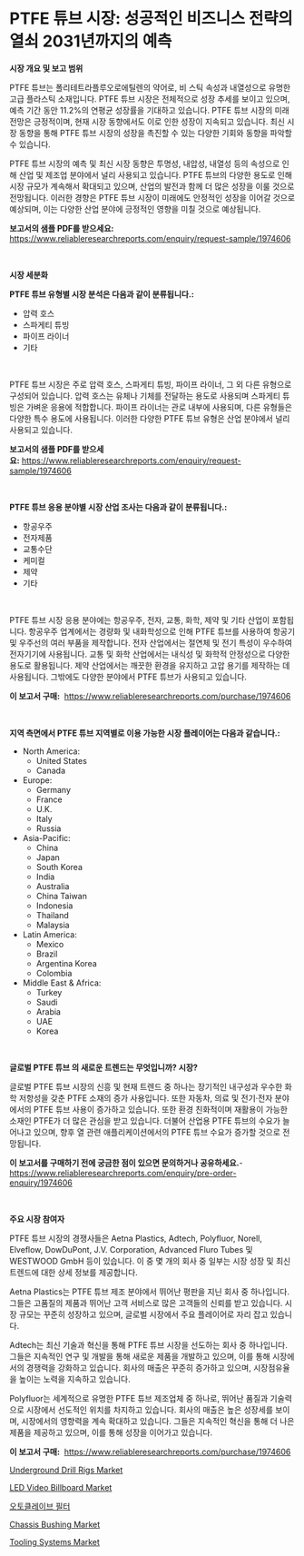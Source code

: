 <p><h1>PTFE 튜브 시장: 성공적인 비즈니스 전략의 열쇠 2031년까지의 예측</h1></p><p><strong>시장 개요 및 보고 범위</strong></p>
<p><p>PTFE 튜브는 폴리테트라플루오로에틸렌의 약어로, 비 스틱 속성과 내열성으로 유명한 고급 플라스틱 소재입니다. PTFE 튜브 시장은 전체적으로 성장 추세를 보이고 있으며, 예측 기간 동안 11.2%의 연평균 성장률을 기대하고 있습니다. PTFE 튜브 시장의 미래 전망은 긍정적이며, 현재 시장 동향에서도 이로 인한 성장이 지속되고 있습니다. 최신 시장 동향을 통해 PTFE 튜브 시장의 성장을 촉진할 수 있는 다양한 기회와 동향을 파악할 수 있습니다.</p><p>PTFE 튜브 시장의 예측 및 최신 시장 동향은 투명성, 내압성, 내열성 등의 속성으로 인해 산업 및 제조업 분야에서 널리 사용되고 있습니다. PTFE 튜브의 다양한 용도로 인해 시장 규모가 계속해서 확대되고 있으며, 산업의 발전과 함께 더 많은 성장을 이룰 것으로 전망됩니다. 이러한 경향은 PTFE 튜브 시장이 미래에도 안정적인 성장을 이어갈 것으로 예상되며, 이는 다양한 산업 분야에 긍정적인 영향을 미칠 것으로 예상됩니다.</p></p>
<p><strong>보고서의 샘플 PDF를 받으세요:</strong> <a href="https://www.reliableresearchreports.com/enquiry/request-sample/1974606">https://www.reliableresearchreports.com/enquiry/request-sample/1974606</a></p>
<p>&nbsp;</p>
<p><strong>시장 세분화</strong></p>
<p><strong>PTFE 튜브 유형별 시장 분석은 다음과 같이 분류됩니다.:</strong></p>
<p><ul><li>압력 호스</li><li>스파게티 튜빙</li><li>파이프 라이너</li><li>기타</li></ul></p>
<p>&nbsp;</p>
<p><p>PTFE 튜브 시장은 주로 압력 호스, 스파게티 튜빙, 파이프 라이너, 그 외 다른 유형으로 구성되어 있습니다. 압력 호스는 유체나 기체를 전달하는 용도로 사용되며 스파게티 튜빙은 가벼운 응용에 적합합니다. 파이프 라이너는 관로 내부에 사용되며, 다른 유형들은 다양한 특수 용도에 사용됩니다. 이러한 다양한 PTFE 튜브 유형은 산업 분야에서 널리 사용되고 있습니다.</p></p>
<p><strong>보고서의 샘플 PDF를 받으세요:</strong>&nbsp;<a href="https://www.reliableresearchreports.com/enquiry/request-sample/1974606">https://www.reliableresearchreports.com/enquiry/request-sample/1974606</a></p>
<p>&nbsp;</p>
<p><strong> PTFE 튜브 응용 분야별 시장 산업 조사는 다음과 같이 분류됩니다.:</strong></p>
<p><ul><li>항공우주</li><li>전자제품</li><li>교통수단</li><li>케미컬</li><li>제약</li><li>기타</li></ul></p>
<p>&nbsp;</p>
<p><p>PTFE 튜브 시장 응용 분야에는 항공우주, 전자, 교통, 화학, 제약 및 기타 산업이 포함됩니다. 항공우주 업계에서는 경량화 및 내화학성으로 인해 PTFE 튜브를 사용하여 항공기 및 우주선의 여러 부품을 제작합니다. 전자 산업에서는 절연체 및 전기 특성이 우수하여 전자기기에 사용됩니다. 교통 및 화학 산업에서는 내식성 및 화학적 안정성으로 다양한 용도로 활용됩니다. 제약 산업에서는 깨끗한 환경을 유지하고 고압 용기를 제작하는 데 사용됩니다. 그밖에도 다양한 분야에서 PTFE 튜브가 사용되고 있습니다.</p></p>
<p><strong>이 보고서 구매:</strong>&nbsp; <a href="https://www.reliableresearchreports.com/purchase/1974606">https://www.reliableresearchreports.com/purchase/1974606</a></p>
<p>&nbsp;</p>
<p><strong>지역 측면에서 PTFE 튜브 지역별로 이용 가능한 시장 플레이어는 다음과 같습니다.:</strong></p>
<p><ul>
    <li>
        North America:
        <ul>
            <li>United States</li>
            <li>Canada</li>
        </ul>
    </li>
    <li>
        Europe:
        <ul>
            <li>Germany</li>
            <li>France</li>
            <li>U.K.</li>
            <li>Italy</li>
            <li>Russia</li>
        </ul>
    </li>
    <li>
        Asia-Pacific:
        <ul>
            <li>China</li>
            <li>Japan</li>
            <li>South Korea</li>
            <li>India</li>
            <li>Australia</li>
            <li>China Taiwan</li>
            <li>Indonesia</li>
            <li>Thailand</li>
            <li>Malaysia</li>
        </ul>
    </li>
    <li>
        Latin America:
        <ul>
            <li>Mexico</li>
            <li>Brazil</li>
            <li>Argentina Korea</li>
            <li>Colombia</li>
        </ul>
    </li>
    <li>
        Middle East & Africa:
        <ul>
            <li>Turkey</li>
            <li>Saudi</li>
            <li>Arabia</li>
            <li>UAE</li>
            <li>Korea</li>
        </ul>
    </li>
    </ul></p>
<p>&nbsp;</p>
<p><strong>글로벌 PTFE 튜브 의 새로운 트렌드는 무엇입니까? 시장?</strong></p>
<p><p>글로벌 PTFE 튜브 시장의 신흥 및 현재 트렌드 중 하나는 장기적인 내구성과 우수한 화학 저항성을 갖춘 PTFE 소재의 증가 사용입니다. 또한 자동차, 의료 및 전기·전자 분야에서의 PTFE 튜브 사용이 증가하고 있습니다. 또한 환경 친화적이며 재활용이 가능한 소재인 PTFE가 더 많은 관심을 받고 있습니다. 더불어 산업용 PTFE 튜브의 수요가 늘어나고 있으며, 향후 열 관련 애플리케이션에서의 PTFE 튜브 수요가 증가할 것으로 전망됩니다.</p></p>
<p><strong>이 보고서를 구매하기 전에 궁금한 점이 있으면 문의하거나 공유하세요.</strong>- <a href="https://www.reliableresearchreports.com/enquiry/pre-order-enquiry/1974606">https://www.reliableresearchreports.com/enquiry/pre-order-enquiry/1974606</a></p>
<p>&nbsp;</p>
<p><strong>주요 시장 참여자</strong></p>
<p><p>PTFE 튜브 시장의 경쟁사들은 Aetna Plastics, Adtech, Polyfluor, Norell, Elveflow, DowDuPont, J.V. Corporation, Advanced Fluro Tubes 및 WESTWOOD GmbH 등이 있습니다. 이 중 몇 개의 회사 중 일부는 시장 성장 및 최신 트렌드에 대한 상세 정보를 제공합니다.</p><p>Aetna Plastics는 PTFE 튜브 제조 분야에서 뛰어난 평판을 지닌 회사 중 하나입니다. 그들은 고품질의 제품과 뛰어난 고객 서비스로 많은 고객들의 신뢰를 받고 있습니다. 시장 규모는 꾸준히 성장하고 있으며, 글로벌 시장에서 주요 플레이어로 자리 잡고 있습니다.</p><p>Adtech는 최신 기술과 혁신을 통해 PTFE 튜브 시장을 선도하는 회사 중 하나입니다. 그들은 지속적인 연구 및 개발을 통해 새로운 제품을 개발하고 있으며, 이를 통해 시장에서의 경쟁력을 강화하고 있습니다. 회사의 매출은 꾸준히 증가하고 있으며, 시장점유율을 높이는 노력을 지속하고 있습니다.</p><p>Polyfluor는 세계적으로 유명한 PTFE 튜브 제조업체 중 하나로, 뛰어난 품질과 기술력으로 시장에서 선도적인 위치를 차지하고 있습니다. 회사의 매출은 높은 성장세를 보이며, 시장에서의 영향력을 계속 확대하고 있습니다. 그들은 지속적인 혁신을 통해 더 나은 제품을 제공하고 있으며, 이를 통해 성장을 이어가고 있습니다.</p></p>
<p><strong>이 보고서 구매:</strong>&nbsp;&nbsp;<a href="https://www.reliableresearchreports.com/purchase/1974606">https://www.reliableresearchreports.com/purchase/1974606</a></p>
<p><p><a href="https://view.publitas.com/reportprime-1/underground-drill-rigs-market-size-share-trends-analysis-report-by-application-regional-outlook-competitive-strategies-and-segment-forecasts-2024-2031/">Underground Drill Rigs Market</a></p><p><a href="https://github.com/derrinmiltonellis35gcl/Market-Research-Report-List-2/blob/main/led-video-billboard-market.md">LED Video Billboard Market</a></p><p><a href="https://github.com/bunxhcci35271755/Market-Research-Report-List-1/blob/main/255301411599.md">오토클레이브 필터</a></p><p><a href="https://issuu.com/reportprime-2/docs/chassis-bushing-market-size-2030.pptx">Chassis Bushing Market</a></p><p><a href="https://view.publitas.com/reportprime-1/tooling-systems-market-size-market-share-and-global-market-analysis-report-2024-2031/">Tooling Systems Market</a></p></p>
